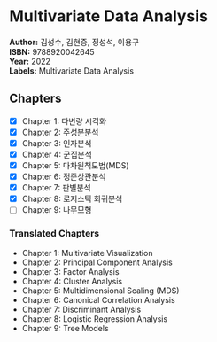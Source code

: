 # Multivariate Data Analysis
**Author:** 김성수, 김현중, 정성석, 이용구 <br/>
**ISBN:** 9788920042645 <br/>
**Year:** 2022 <br/>
**Labels:** Multivariate Data Analysis

## Chapters
- [x] Chapter 1: 다변량 시각화
- [x] Chapter 2: 주성분분석
- [x] Chapter 3: 인자분석
- [x] Chapter 4: 군집분석
- [x] Chapter 5: 다차원척도법(MDS)
- [x] Chapter 6: 정준상관분석
- [x] Chapter 7: 판별분석
- [x] Chapter 8: 로지스틱 회귀분석
- [ ] Chapter 9: 나무모형

### Translated Chapters
- Chapter 1: Multivariate Visualization  
- Chapter 2: Principal Component Analysis  
- Chapter 3: Factor Analysis  
- Chapter 4: Cluster Analysis  
- Chapter 5: Multidimensional Scaling (MDS)  
- Chapter 6: Canonical Correlation Analysis  
- Chapter 7: Discriminant Analysis  
- Chapter 8: Logistic Regression Analysis  
- Chapter 9: Tree Models  
